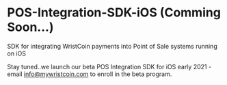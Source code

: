 # POS-Integration-SDK-iOS (Comming Soon...)
SDK for integrating WristCoin payments into Point of Sale systems running on iOS

Stay tuned..we launch our beta POS Integration SDK for iOS early 2021 - email info@mywristcoin.com to enroll in the beta program. 

